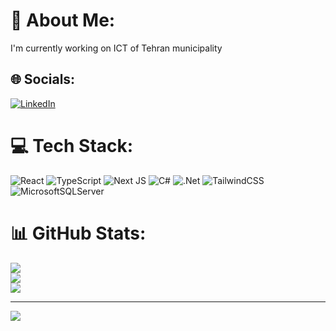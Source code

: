 # 💫 About Me:
I'm currently working on ICT of Tehran municipality


## 🌐 Socials:
[![LinkedIn](https://img.shields.io/badge/LinkedIn-%230077B5.svg?logo=linkedin&logoColor=white)](https://linkedin.com/in/https://www.linkedin.com/in/alirezaazz/) 

# 💻 Tech Stack:
![React](https://img.shields.io/badge/react-%2320232a.svg?style=for-the-badge&logo=react&logoColor=%2361DAFB) ![TypeScript](https://img.shields.io/badge/typescript-%23007ACC.svg?style=for-the-badge&logo=typescript&logoColor=white) ![Next JS](https://img.shields.io/badge/Next-black?style=for-the-badge&logo=next.js&logoColor=white) ![C#](https://img.shields.io/badge/c%23-%23239120.svg?style=for-the-badge&logo=csharp&logoColor=white) ![.Net](https://img.shields.io/badge/.NET-5C2D91?style=for-the-badge&logo=.net&logoColor=white) ![TailwindCSS](https://img.shields.io/badge/tailwindcss-%2338B2AC.svg?style=for-the-badge&logo=tailwind-css&logoColor=white) ![MicrosoftSQLServer](https://img.shields.io/badge/Microsoft%20SQL%20Server-CC2927?style=for-the-badge&logo=microsoft%20sql%20server&logoColor=white)
# 📊 GitHub Stats:
![](https://github-readme-stats.vercel.app/api?username=ali-azizi&theme=dark&hide_border=false&include_all_commits=false&count_private=true)<br/>
![](https://github-readme-streak-stats.herokuapp.com/?user=ali-azizi&theme=dark&hide_border=false)<br/>
![](https://github-readme-stats.vercel.app/api/top-langs/?username=ali-azizi&theme=dark&hide_border=false&include_all_commits=false&count_private=true&layout=compact)

---
[![](https://visitcount.itsvg.in/api?id=ali-azizi&icon=0&color=0)](https://visitcount.itsvg.in)

<!-- Proudly created with GPRM ( https://gprm.itsvg.in ) -->
